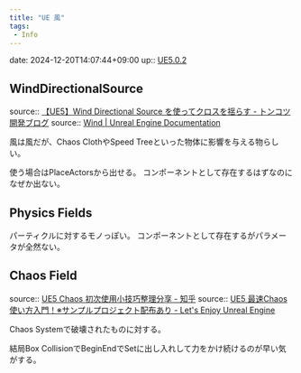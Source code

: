 ```yaml
---
title: "UE 風"
tags:
 - Info
---
```


date: 2024-12-20T14:07:44+09:00
up:: [UE5.0.2](../Bar/App/UE5.0.2.md)

## WindDirectionalSource
source:: [【UE5】Wind Directional Source を使ってクロスを揺らす - トンコツ開発ブログ](https://shuntaendo.hatenablog.com/entry/2022/04/29/210000)
source:: [Wind | Unreal Engine Documentation](https://docs.unrealengine.com/5.0/en-US/BlueprintAPI/Wind/)

風は風だが、Chaos ClothやSpeed Treeといった物体に影響を与える物らしい。

使う場合はPlaceActorsから出せる。
コンポーネントとして存在するはずなのになぜか出ない。

## Physics Fields
パーティクルに対するモノっぽい。
コンポーネントとして存在するがパラメータが全然ない。

## Chaos Field
source:: [UE5 Chaos 初次使用小技巧整理分享 - 知乎](https://zhuanlan.zhihu.com/p/490566279)
source:: [UE5 最速Chaos使い方入門！※サンプルプロジェクト配布あり - Let's Enjoy Unreal Engine](https://unrealengine.hatenablog.com/entry/2021/12/18/000000)

Chaos Systemで破壊されたものに対する。



結局Box CollisionでBeginEndでSetに出し入れして力をかけ続けるのが早い気がする。